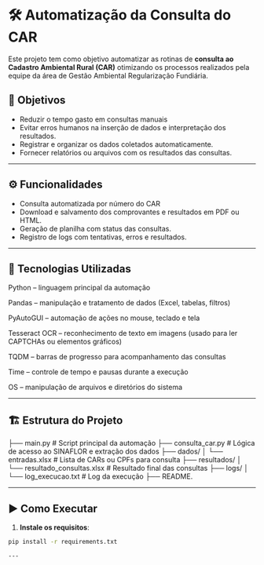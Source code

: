# 🛠️ Automatização da Consulta do CAR

Este projeto tem como objetivo automatizar as rotinas de **consulta ao Cadastro Ambiental Rural (CAR)** otimizando os processos realizados pela equipe da área de Gestão Ambiental Regularização Fundiária.

## 📌 Objetivos

- Reduzir o tempo gasto em consultas manuais
- Evitar erros humanos na inserção de dados e interpretação dos resultados.
- Registrar e organizar os dados coletados automaticamente.
- Fornecer relatórios ou arquivos com os resultados das consultas.

---

## ⚙️ Funcionalidades

- Consulta automatizada por número do CAR
- Download e salvamento dos comprovantes e resultados em PDF ou HTML.
- Geração de planilha com status das consultas.
- Registro de logs com tentativas, erros e resultados.

---

## 🧰 Tecnologias Utilizadas

Python – linguagem principal da automação

Pandas – manipulação e tratamento de dados (Excel, tabelas, filtros)

PyAutoGUI – automação de ações no mouse, teclado e tela

Tesseract OCR – reconhecimento de texto em imagens (usado para ler CAPTCHAs ou elementos gráficos)

TQDM – barras de progresso para acompanhamento das consultas

Time – controle de tempo e pausas durante a execução

OS – manipulação de arquivos e diretórios do sistema

---

## 🏗️ Estrutura do Projeto

├── main.py # Script principal da automação ├── consulta_car.py # Lógica de acesso ao SINAFLOR e extração dos dados ├── dados/ │ └── entradas.xlsx # Lista de CARs ou CPFs para consulta ├── resultados/ │ └── resultado_consultas.xlsx # Resultado final das consultas ├── logs/ │ └── log_execucao.txt # Log da execução ├── README.

---

## ▶️ Como Executar

1. **Instale os requisitos**:

```bash
pip install -r requirements.txt

---